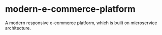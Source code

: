 # modern-e-commerce-platform

A modern responsive e-commerce platform, which is built on microservice architecture.
